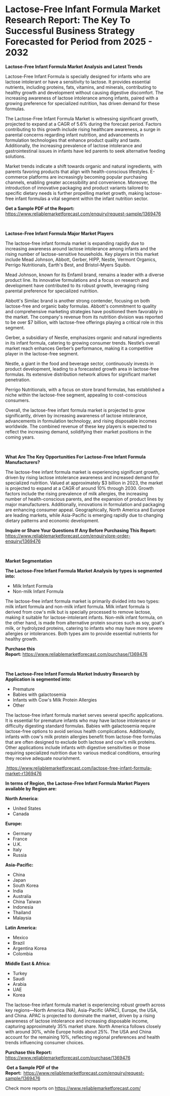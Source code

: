 <p><h1>Lactose-Free Infant Formula Market Research Report: The Key To Successful Business Strategy Forecasted for Period from 2025 - 2032</h1></p><p><strong>Lactose-Free Infant Formula Market Analysis and Latest Trends</strong></p>
<p><p>Lactose-Free Infant Formula is specially designed for infants who are lactose intolerant or have a sensitivity to lactose. It provides essential nutrients, including proteins, fats, vitamins, and minerals, contributing to healthy growth and development without causing digestive discomfort. The increasing awareness of lactose intolerance among infants, paired with a growing preference for specialized nutrition, has driven demand for these formulas.</p><p>The Lactose-Free Infant Formula Market is witnessing significant growth, projected to expand at a CAGR of 5.6% during the forecast period. Factors contributing to this growth include rising healthcare awareness, a surge in parental concerns regarding infant nutrition, and advancements in formulation technologies that enhance product quality and taste. Additionally, the increasing prevalence of lactose intolerance and gastrointestinal issues in infants have led parents to seek alternative feeding solutions.</p><p>Market trends indicate a shift towards organic and natural ingredients, with parents favoring products that align with health-conscious lifestyles. E-commerce platforms are increasingly becoming popular purchasing channels, enabling greater accessibility and convenience. Moreover, the introduction of innovative packaging and product variants tailored to specific dietary needs is further propelling market growth, making lactose-free infant formulas a vital segment within the infant nutrition sector.</p></p>
<p><strong>Get a Sample PDF of the Report:&nbsp;</strong> <a href="https://www.reliablemarketforecast.com/enquiry/request-sample/1369476?utm_campaign=2731&utm_medium=2&utm_source=Github&utm_content=ia&utm_term=22032025&utm_id=lactose-free-infant-formula">https://www.reliablemarketforecast.com/enquiry/request-sample/1369476</a></p>
<p>&nbsp;</p>
<p><strong>Lactose-Free Infant Formula Major Market Players</strong></p>
<p><p>The lactose-free infant formula market is expanding rapidly due to increasing awareness around lactose intolerance among infants and the rising number of lactose-sensitive households. Key players in this market include Mead Johnson, Abbott, Gerber, HIPP, Nestle, Vermont Organics, Perrigo Nutritionals, Earth's Best, and Bristol-Myers Squibb.</p><p>Mead Johnson, known for its Enfamil brand, remains a leader with a diverse product line. Its innovative formulations and a focus on research and development have contributed to its robust growth, leveraging rising parental preference for specialized nutrition.</p><p>Abbott's Similac brand is another strong contender, focusing on both lactose-free and organic baby formulas. Abbott's commitment to quality and comprehensive marketing strategies have positioned them favorably in the market. The company's revenue from its nutrition division was reported to be over $7 billion, with lactose-free offerings playing a critical role in this segment.</p><p>Gerber, a subsidiary of Nestle, emphasizes organic and natural ingredients in its infant formula, catering to growing consumer trends. Nestle’s overall market reach enhances Gerber’s performance, making it a competitive player in the lactose-free segment.</p><p>Nestle, a giant in the food and beverage sector, continuously invests in product development, leading to a forecasted growth area in lactose-free formulas. Its extensive distribution network allows for significant market penetration.</p><p>Perrigo Nutritionals, with a focus on store brand formulas, has established a niche within the lactose-free segment, appealing to cost-conscious consumers.</p><p>Overall, the lactose-free infant formula market is projected to grow significantly, driven by increasing awareness of lactose intolerance, advancements in formulation technology, and rising disposable incomes worldwide. The combined revenue of these key players is expected to reflect the increasing demand, solidifying their market positions in the coming years.</p></p>
<p>&nbsp;</p>
<p><strong>What Are The Key Opportunities For Lactose-Free Infant Formula Manufacturers?</strong></p>
<p><p>The lactose-free infant formula market is experiencing significant growth, driven by rising lactose intolerance awareness and increased demand for specialized nutrition. Valued at approximately $3 billion in 2023, the market is projected to expand at a CAGR of around 10% through 2030. Growth factors include the rising prevalence of milk allergies, the increasing number of health-conscious parents, and the expansion of product lines by major manufacturers. Additionally, innovations in formulation and packaging are enhancing consumer appeal. Geographically, North America and Europe are leading markets, while Asia-Pacific is emerging rapidly due to changing dietary patterns and economic development.</p></p>
<p><strong>Inquire or Share Your Questions If Any Before Purchasing This Report:</strong> <a href="https://www.reliablemarketforecast.com/enquiry/pre-order-enquiry/1369476?utm_campaign=2731&utm_medium=2&utm_source=Github&utm_content=ia&utm_term=22032025&utm_id=lactose-free-infant-formula">https://www.reliablemarketforecast.com/enquiry/pre-order-enquiry/1369476</a></p>
<p>&nbsp;</p>
<p><strong>Market Segmentation</strong></p>
<p><strong>The Lactose-Free Infant Formula Market Analysis by types is segmented into:</strong></p>
<p><ul><li>Milk Infant Formula</li><li>Non-milk Infant Formula</li></ul></p>
<p><p>The lactose-free infant formula market is primarily divided into two types: milk infant formula and non-milk infant formula. Milk infant formula is derived from cow's milk but is specially processed to remove lactose, making it suitable for lactose-intolerant infants. Non-milk infant formula, on the other hand, is made from alternative protein sources such as soy, goat's milk, or hydrolyzed proteins, catering to infants who may have more severe allergies or intolerances. Both types aim to provide essential nutrients for healthy growth.</p></p>
<p><strong>Purchase this Report:&nbsp;</strong><a href="https://www.reliablemarketforecast.com/purchase/1369476?utm_campaign=2731&utm_medium=2&utm_source=Github&utm_content=ia&utm_term=22032025&utm_id=lactose-free-infant-formula">https://www.reliablemarketforecast.com/purchase/1369476</a></p>
<p>&nbsp;</p>
<p><strong>The Lactose-Free Infant Formula Market Industry Research by Application is segmented into:</strong></p>
<p><ul><li>Premature</li><li>Babies with galactosemia</li><li>Infants with Cow's Milk Protein Allergies</li><li>Other</li></ul></p>
<p><p>The lactose-free infant formula market serves several specific applications. It is essential for premature infants who may have lactose intolerance or difficulty digesting standard formulas. Babies with galactosemia require lactose-free options to avoid serious health complications. Additionally, infants with cow's milk protein allergies benefit from lactose-free formulas that are often designed to exclude both lactose and cow's milk proteins. Other applications include infants with digestive sensitivities or those requiring specialized nutrition due to various medical conditions, ensuring they receive adequate nourishment.</p></p>
<p><a href="https://www.reliablemarketforecast.com/lactose-free-infant-formula-market-r1369476?utm_campaign=2731&utm_medium=2&utm_source=Github&utm_content=ia&utm_term=22032025&utm_id=lactose-free-infant-formula">&nbsp;https://www.reliablemarketforecast.com/lactose-free-infant-formula-market-r1369476</a></p>
<p><strong>In terms of Region, the Lactose-Free Infant Formula Market Players available by Region are:</strong></p>
<p>
    <p> <strong> North America: </strong>
        <ul>
            <li>United States</li>
            <li>Canada</li>
        </ul>
        </p> 
    <p> <strong> Europe: </strong>
        <ul>
            <li>Germany</li>
            <li>France</li>
            <li>U.K.</li>
            <li>Italy</li>
            <li>Russia</li>
        </ul>
        </p> 
    <p> <strong> Asia-Pacific: </strong>
        <ul>
            <li>China</li>
            <li>Japan</li>
            <li>South Korea</li>
            <li>India</li>
            <li>Australia</li>
            <li>China Taiwan</li>
            <li>Indonesia</li>
            <li>Thailand</li>
            <li>Malaysia</li>
        </ul>
        </p> 
    <p> <strong> Latin America: </strong>
        <ul>
            <li>Mexico</li>
            <li>Brazil</li>
            <li>Argentina Korea</li>
            <li>Colombia</li>
        </ul>
        </p> 
    <p> <strong> Middle East & Africa: </strong>
        <ul>
            <li>Turkey</li>
            <li>Saudi</li>
            <li>Arabia</li>
            <li>UAE</li>
            <li>Korea</li>
        </ul>
    </p>
    </p>
<p><p>The lactose-free infant formula market is experiencing robust growth across key regions—North America (NA), Asia-Pacific (APAC), Europe, the USA, and China. APAC is projected to dominate the market, driven by a rising awareness of lactose intolerance and increasing disposable income, capturing approximately 35% market share. North America follows closely with around 30%, while Europe holds about 25%. The USA and China account for the remaining 10%, reflecting regional preferences and health trends influencing consumer choices.</p></p>
<p><strong>Purchase this Report: </strong><a href="https://www.reliablemarketforecast.com/purchase/1369476?utm_campaign=2731&utm_medium=2&utm_source=Github&utm_content=ia&utm_term=22032025&utm_id=lactose-free-infant-formula">https://www.reliablemarketforecast.com/purchase/1369476</a></p>
<p>&nbsp;<strong>Get a Sample PDF of the Report:&nbsp;&nbsp;</strong><a href="https://www.reliablemarketforecast.com/enquiry/request-sample/1369476?utm_campaign=2731&utm_medium=2&utm_source=Github&utm_content=ia&utm_term=22032025&utm_id=lactose-free-infant-formula">https://www.reliablemarketforecast.com/enquiry/request-sample/1369476</a></p>
<p><strong></strong></p>
<p>Check more reports on <a href="https://www.reliablemarketforecast.com/?utm_campaign=2731&utm_medium=2&utm_source=Github&utm_content=ia&utm_term=22032025&utm_id=lactose-free-infant-formula">https://www.reliablemarketforecast.com/</a></p>